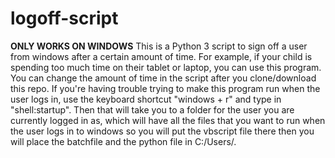 # logoff-script
**ONLY WORKS ON WINDOWS**
This is a Python 3 script to sign off a user from windows after a certain amount of time. For example, if your child is spending too much time on their tablet or laptop, you can use this program. You can change the amount of time in the script after you clone/download this repo. If you're having trouble trying to make this program run when the user logs in, use the keyboard shortcut "windows + r" and type in "shell:startup". Then that will take you to a folder for the user you are currently logged in as, which will have all the files that you want to run when the user logs in to windows so you will put the vbscript file there then you will place the batchfile and the python file in C:/Users/<username>.
